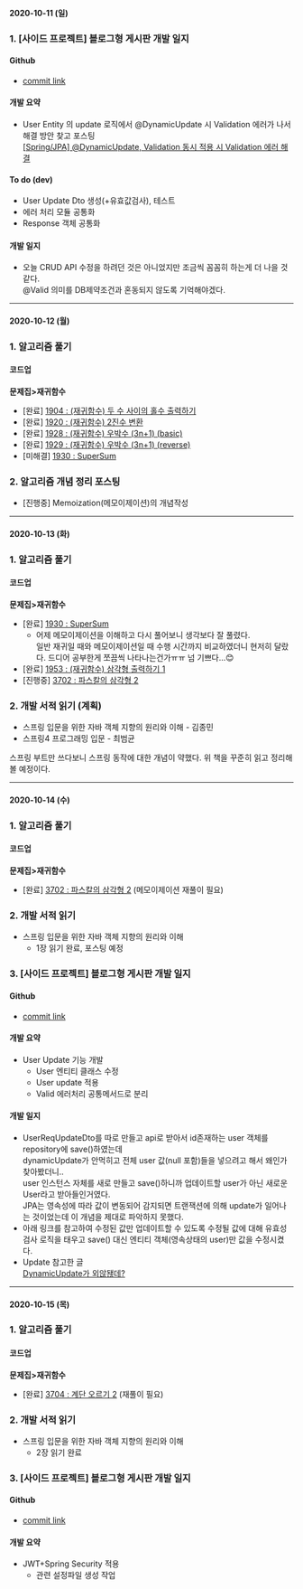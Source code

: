 #### 2020-10-11 (일)

### 1\. \[사이드 프로젝트\] 블로그형 게시판 개발 일지

#### Github
- [commit link](https://github.com/ion-study/blog-back/commit/771145db0d63eac1a4c6fd5b895a81746d56120e)

#### 개발 요약
- User Entity 의 update 로직에서 @DynamicUpdate 시 Validation 에러가 나서 해결 방안 찾고 포스팅<br>
[\[Spring/JPA\] @DynamicUpdate, Validation 동시 적용 시 Validation 에러 해결](https://yuja-kong.tistory.com/114)

#### To do (dev)
- User Update Dto 생성(+유효값검사), 테스트
- 에러 처리 모듈 공통화
- Response 객체 공통화

#### 개발 일지
- 오늘 CRUD API 수정을 하려던 것은 아니었지만 조금씩 꼼꼼히 하는게 더 나을 것 같다.<br>
@Valid 의미를 DB제약조건과 혼동되지 않도록 기억해야겠다.

---

#### 2020-10-12 (월)

### 1\. 알고리즘 풀기
#### 코드업
__문제집>재귀함수__<br>
- [완료] [1904 : (재귀함수) 두 수 사이의 홀수 출력하기](https://codeup.kr/problem.php?id=1904)
- [완료] [1920 : (재귀함수) 2진수 변환](https://codeup.kr/problem.php?id=1920)
- [완료] [1928 : (재귀함수) 우박수 (3n+1) (basic)](https://codeup.kr/problem.php?id=1928)
- [완료] [1929 : (재귀함수) 우박수 (3n+1) (reverse)](https://codeup.kr/problem.php?id=1929)
- [미해결] [1930 : SuperSum](https://codeup.kr/problem.php?id=1930)

### 2\. 알고리즘 개념 정리 포스팅
- [진행중] Memoization(메모이제이션)의 개념작성

---

#### 2020-10-13 (화)

### 1\. 알고리즘 풀기
#### 코드업
__문제집>재귀함수__<br>
- [완료] [1930 : SuperSum](https://codeup.kr/problem.php?id=1930)
  - 어제 메모이제이션을 이해하고 다시 풀어보니 생각보다 잘 풀렸다.<br>
  일반 재귀일 때와 메모이제이션일 때 수행 시간까지 비교하였더니 현저히 달랐다.
  드디어 공부한게 쪼끔씩 나타나는건가ㅠㅠ 넘 기쁘다...😊
- [완료] [1953 : (재귀함수) 삼각형 출력하기 1](https://codeup.kr/problem.php?id=1953)
- [진행중] [3702 : 파스칼의 삼각형 2](https://codeup.kr/problem.php?id=3702)

### 2\. 개발 서적 읽기 (계획)
- 스프링 입문을 위한 자바 객체 지향의 원리와 이해 - 김종민
- 스프링4 프로그래밍 입문 - 최범균

스프링 부트만 쓰다보니 스프링 동작에 대한 개념이 약했다. 위 책을 꾸준히 읽고 정리해볼 예정이다.

---

#### 2020-10-14 (수)

### 1\. 알고리즘 풀기
#### 코드업
__문제집>재귀함수__<br>
- [완료] [3702 : 파스칼의 삼각형 2](https://codeup.kr/problem.php?id=3702) (메모이제이션 재풀이 필요)

### 2\. 개발 서적 읽기
- 스프링 입문을 위한 자바 객체 지향의 원리와 이해
  - 1장 읽기 완료, 포스팅 예정

### 3\. \[사이드 프로젝트\] 블로그형 게시판 개발 일지

#### Github
- [commit link](https://github.com/ion-study/blog-back/commit/1f48fee8e073d248c3cf45cc8fbe5c4d662a5a2f)

#### 개발 요약
- User Update 기능 개발
  - User 엔티티 클래스 수정
  - User update 적용
  - Valid 에러처리 공통메서드로 분리
  
#### 개발 일지
- UserReqUpdateDto를 따로 만들고 api로 받아서 id존재하는 user 객체를 repository에 save()하였는데<br>
dynamicUpdate가 안먹히고 전체 user 값(null 포함)들을 넣으려고 해서 왜인가 찾아봤더니..<br>
user 인스턴스 자체를 새로 만들고 save()하니까 업데이트할 user가 아닌 새로운 User라고 받아들인거였다.<br>
JPA는 영속성에 따라 값이 변동되어 감지되면 트랜잭션에 의해 update가 일어나는 것이었는데 이 개념을 제대로 파악하지 못했다.<br>
- 아래 링크를 참고하여 수정된 값만 업데이트할 수 있도록 수정될 값에 대해 유효성 검사 로직을 태우고 save() 대신 엔티티 객체(영속상태의 user)만 값을 수정시켰다.  
- Update 참고한 글<br>
[DynamicUpdate가 외않됂데?](https://velog.io/@recordsbeat/DynamicUpdate%EA%B0%80-%EC%99%B8%EC%95%8A%EB%90%82%EB%8D%B0)

---

#### 2020-10-15 (목)

### 1\. 알고리즘 풀기
#### 코드업
__문제집>재귀함수__<br>
- [완료] [3704 : 계단 오르기 2](https://codeup.kr/problem.php?id=3704) (재풀이 필요)

### 2\. 개발 서적 읽기
- 스프링 입문을 위한 자바 객체 지향의 원리와 이해
  - 2장 읽기 완료

### 3\. \[사이드 프로젝트\] 블로그형 게시판 개발 일지

#### Github
- [commit link](https://github.com/ion-study/blog-back/commit/e0c815953fbf77004e7a2b5ecff6976514e24045)

#### 개발 요약
- JWT+Spring Security 적용
  - 관련 설정파일 생성 작업